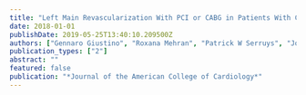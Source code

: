 ```yaml
---
title: "Left Main Revascularization With PCI or CABG in Patients With Chronic Kidney Disease: EXCEL Trial"
date: 2018-01-01
publishDate: 2019-05-25T13:40:10.209500Z
authors: ["Gennaro Giustino", "Roxana Mehran", "Patrick W Serruys", "Joseph F Sabik", "Milan Milojevic", "Charles A Simonton", "John D Puskas", "David E Kandzari", "Marie-Claude Morice", "David P Taggart", " others"]
publication_types: ["2"]
abstract: ""
featured: false
publication: "*Journal of the American College of Cardiology*"
---
```


